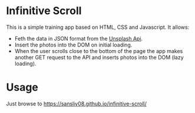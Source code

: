 # Infinitive Scroll

This is a simple training app based on HTML, CSS and Javascript. It allows:
 - Feth the data in JSON format from the [Unsplash Api](https://unsplash.com/developers).
 - Insert the photos into the DOM on initial loading.
 - When the user scrolls close to the bottom of the page the app makes another GET request to the API and inserts photos into the DOM (lazy loading).

# Usage
Just browse to https://sansliv08.github.io/infinitive-scroll/
